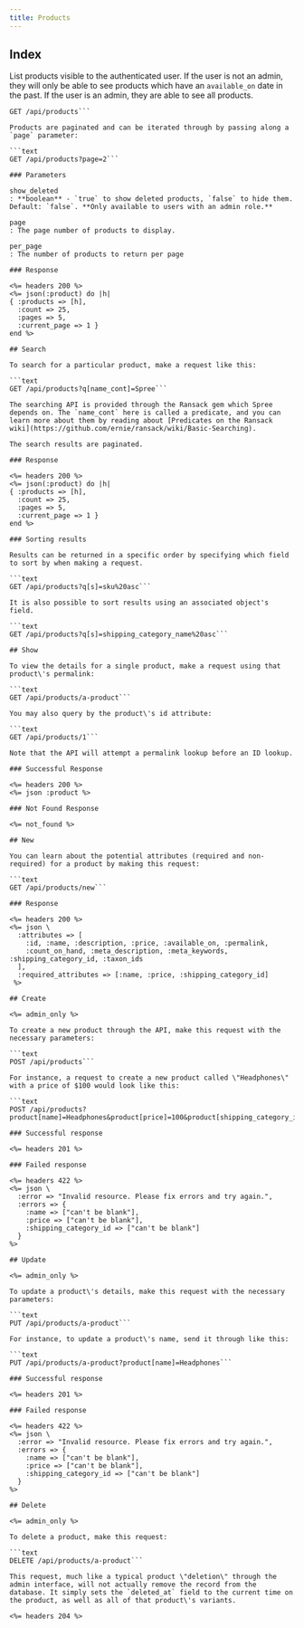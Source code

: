 ```yaml
---
title: Products
---
```


## Index

List products visible to the authenticated user. If the user is not an admin, they will only be able to see products which have an `available_on` date in the past. If the user is an admin, they are able to see all products.

```text
GET /api/products```

Products are paginated and can be iterated through by passing along a `page` parameter:

```text
GET /api/products?page=2```

### Parameters

show_deleted
: **boolean** - `true` to show deleted products, `false` to hide them. Default: `false`. **Only available to users with an admin role.**

page
: The page number of products to display.

per_page
: The number of products to return per page

### Response

<%= headers 200 %>
<%= json(:product) do |h|
{ :products => [h],
  :count => 25,
  :pages => 5,
  :current_page => 1 }
end %>

## Search

To search for a particular product, make a request like this:

```text
GET /api/products?q[name_cont]=Spree```

The searching API is provided through the Ransack gem which Spree depends on. The `name_cont` here is called a predicate, and you can learn more about them by reading about [Predicates on the Ransack wiki](https://github.com/ernie/ransack/wiki/Basic-Searching).

The search results are paginated.

### Response

<%= headers 200 %>
<%= json(:product) do |h|
{ :products => [h],
  :count => 25,
  :pages => 5,
  :current_page => 1 }
end %>

### Sorting results

Results can be returned in a specific order by specifying which field to sort by when making a request.

```text
GET /api/products?q[s]=sku%20asc```

It is also possible to sort results using an associated object's field.

```text
GET /api/products?q[s]=shipping_category_name%20asc```

## Show

To view the details for a single product, make a request using that product\'s permalink:

```text
GET /api/products/a-product```

You may also query by the product\'s id attribute:

```text
GET /api/products/1```

Note that the API will attempt a permalink lookup before an ID lookup.

### Successful Response

<%= headers 200 %>
<%= json :product %>

### Not Found Response

<%= not_found %>

## New

You can learn about the potential attributes (required and non-required) for a product by making this request:

```text
GET /api/products/new```

### Response

<%= headers 200 %>
<%= json \
  :attributes => [
    :id, :name, :description, :price, :available_on, :permalink,
    :count_on_hand, :meta_description, :meta_keywords, :shipping_category_id, :taxon_ids
  ],
  :required_attributes => [:name, :price, :shipping_category_id]
 %>

## Create

<%= admin_only %>

To create a new product through the API, make this request with the necessary parameters:

```text
POST /api/products```

For instance, a request to create a new product called \"Headphones\" with a price of $100 would look like this:

```text
POST /api/products?product[name]=Headphones&product[price]=100&product[shipping_category_id]=1```

### Successful response

<%= headers 201 %>

### Failed response

<%= headers 422 %>
<%= json \
  :error => "Invalid resource. Please fix errors and try again.",
  :errors => {
    :name => ["can't be blank"],
    :price => ["can't be blank"],
    :shipping_category_id => ["can't be blank"]
  }
%>

## Update

<%= admin_only %>

To update a product\'s details, make this request with the necessary parameters:

```text
PUT /api/products/a-product```

For instance, to update a product\'s name, send it through like this:

```text
PUT /api/products/a-product?product[name]=Headphones```

### Successful response

<%= headers 201 %>

### Failed response

<%= headers 422 %>
<%= json \
  :error => "Invalid resource. Please fix errors and try again.",
  :errors => {
    :name => ["can't be blank"],
    :price => ["can't be blank"],
    :shipping_category_id => ["can't be blank"]
  }
%>

## Delete

<%= admin_only %>

To delete a product, make this request:

```text
DELETE /api/products/a-product```

This request, much like a typical product \"deletion\" through the admin interface, will not actually remove the record from the database. It simply sets the `deleted_at` field to the current time on the product, as well as all of that product\'s variants.

<%= headers 204 %>